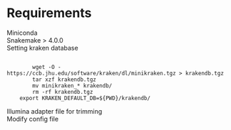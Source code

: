 # Requirements
Miniconda  
Snakemake > 4.0.0  
Setting kraken database  


```

        wget -O - https://ccb.jhu.edu/software/kraken/dl/minikraken.tgz > krakendb.tgz
        tar xzf krakendb.tgz
        mv minikraken_* krakendb/
        rm -rf krakendb.tgz
	export KRAKEN_DEFAULT_DB=${PWD}/krakendb/
```
Illumina adapter file for trimming  
Modify config file  